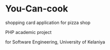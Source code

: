 # You-Can-cook
shopping card application for pizza shop

PHP academic project

for Software Engineering, University of Kelaniya

